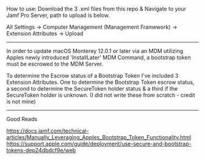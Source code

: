 How to use: Download the 3 .xml files from this repo & Navigate to your Jamf Pro Server, path to upload is below.

All Settings -> Computer Management (Management Framework) -> Extension Attributes -> Upload
_____________________________________________________________________________________________________


In order to update macOS Monterey 12.0.1 or later via an MDM utilizing Apples newly introduced 'InstallLater' MDM Command, a bootstrap token must be escrowed to the MDM Server.

To determine the Escrow status of a Bootstrap Token I've included 3 Extension Attributes. One to determine the Bootstrap Token escrow status, a second to determine the SecureToken holder status & a third if the SecureToken holder is unknown. (I did not write these from scratch - credit is not mine)

_____________________________________________________________________________________________________
Good Reads

https://docs.jamf.com/technical-articles/Manually_Leveraging_Apples_Bootstrap_Token_Functionality.html
https://support.apple.com/guide/deployment/use-secure-and-bootstrap-tokens-dep24dbdcf9e/web
